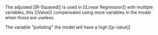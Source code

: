 The adjusted [[R-Squared]] is used in [[Linear Regression]] with multiple variables, this [[Value]] compensates using more variables in the model when those are useless.

The variable "polluting" the model will have a high [[p-value]]
